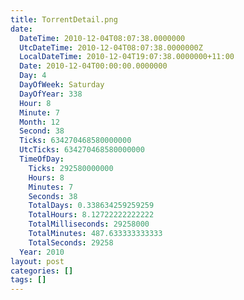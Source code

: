 ```yaml
---
title: TorrentDetail.png
date:
  DateTime: 2010-12-04T08:07:38.0000000
  UtcDateTime: 2010-12-04T08:07:38.0000000Z
  LocalDateTime: 2010-12-04T19:07:38.0000000+11:00
  Date: 2010-12-04T00:00:00.0000000
  Day: 4
  DayOfWeek: Saturday
  DayOfYear: 338
  Hour: 8
  Minute: 7
  Month: 12
  Second: 38
  Ticks: 634270468580000000
  UtcTicks: 634270468580000000
  TimeOfDay:
    Ticks: 292580000000
    Hours: 8
    Minutes: 7
    Seconds: 38
    TotalDays: 0.338634259259259
    TotalHours: 8.12722222222222
    TotalMilliseconds: 29258000
    TotalMinutes: 487.633333333333
    TotalSeconds: 29258
  Year: 2010
layout: post
categories: []
tags: []
---
```


